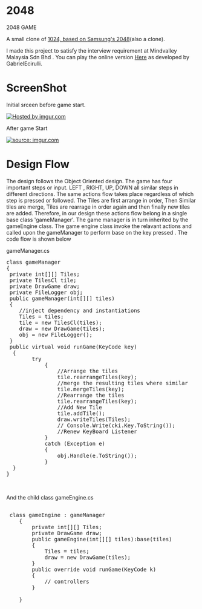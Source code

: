 # 2048
2048 GAME

A small clone of <a href="https://play.google.com/store/apps/details?id=com.veewo.a1024">1024, based on <a href="http://saming.fr/p/2048/">Samsung's 2048<a>(also a clone).

I made this project to satisfy the interview requirement at Mindvalley Malaysia Sdn Bhd . You can play the online version <a href="http://gabrielecirulli.github.io/2048/">Here</a> as developed by GabrielEcirulli.

# ScreenShot

Initial srceen before game start.

<a href="http://imgur.com/ftvhLlJ"><img src="http://i.imgur.com/ftvhLlJ.jpg" title="Hosted by imgur.com" /></a>

After game Start 

<a href="http://imgur.com/bWUBFd5"><img src="http://i.imgur.com/bWUBFd5.jpg?1" title="source: imgur.com" /></a>

# Design Flow 

The design follows the Object Oriented design. The game has four important steps or input. LEFT , RIGHT, UP, DOWN all similar steps in different directions. The same actions flow  takes place regardless of which step is pressed or followed. The  Tiles are first arrange in order, Then Similar tiles are merge, Tiles are rearrage in order again and then finally new tiles are added. Therefore, in our design these actions flow belong in a single base class 'gameManager'. The game manager is in turn inherited by the gameEngine class. The game engine class invoke the relavant actions and called upon the gameManager to perform  base on the key pressed . The code flow is shown below

gameManager.cs
<pre>
class gameManager
{
 private int[][] Tiles;
 private TilesCl tile;
 private DrawGame draw;
 private FileLogger obj;
 public gameManager(int[][] tiles)
 {
    //inject dependency and instantiations
    Tiles = tiles;
    tile = new TilesCl(tiles);
    draw = new DrawGame(tiles);
    obj = new FileLogger();
 }
 public virtual void runGame(KeyCode key)
  {
        try
            {
                //Arrange the tiles 
                tile.rearrangeTiles(key);
                //merge the resulting tiles where similar
                tile.mergeTiles(key);
                //Rearrange the tiles 
                tile.rearrangeTiles(key);
                //Add New Tile
                tile.addTile();
                draw.writeTiles(Tiles);
                // Console.Write(cki.Key.ToString());
                //Renew KeyBoard Listener
            }
            catch (Exception e)
            {
                obj.Handle(e.ToString());
            }
  }
}
      

</pre>

And the child class gameEngine.cs

<pre>

 class gameEngine : gameManager
    {
        private int[][] Tiles;
        private DrawGame draw;
        public gameEngine(int[][] tiles):base(tiles)
        {
            Tiles = tiles;
            draw = new DrawGame(tiles);
        }
        public override void runGame(KeyCode k)
        {
            // controllers
        }
        
    }    

</pre>
